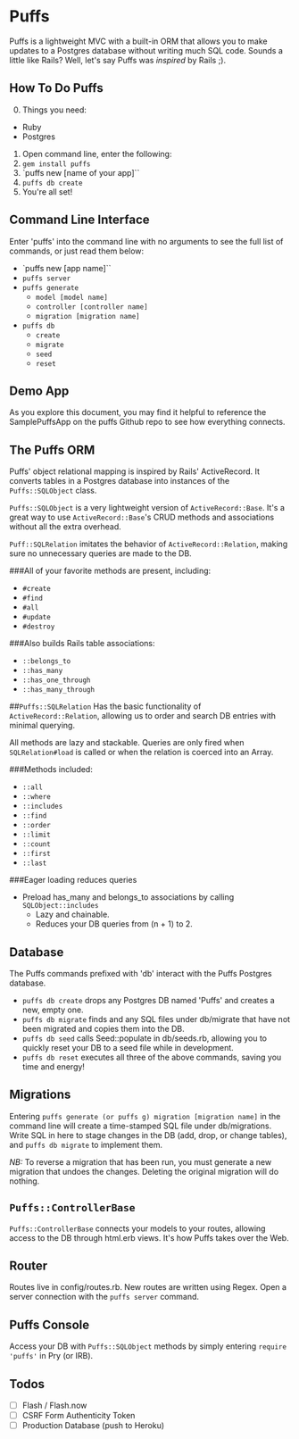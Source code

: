 Puffs
=====

Puffs is a lightweight MVC with a built-in ORM that allows you to make
updates to a Postgres database without writing much SQL code. Sounds a
little like Rails? Well, let's say Puffs was *inspired* by Rails ;).

How To Do Puffs
---------------

0. Things you need:
  * Ruby
  * Postgres

1. Open command line, enter the following:
2. `gem install puffs`
3. `puffs new [name of your app]``
4. `puffs db create`
5. You're all set!

Command Line Interface
----------------------

Enter 'puffs' into the command line with no arguments to see the full
list of commands, or just read them below:

* `puffs new [app name]``
* `puffs server`
* `puffs generate`
  * `model [model name]`
  * `controller [controller name]`
  * `migration [migration name]`
* `puffs db`
  * `create`
  * `migrate`
  * `seed`
  * `reset`

Demo App
--------

As you explore this document, you may find it helpful to reference the
SamplePuffsApp on the puffs Github repo to see how everything connects.

The Puffs ORM
-------------

Puffs' object relational mapping is inspired by Rails' ActiveRecord.
It converts tables in a Postgres database into instances of the
`Puffs::SQLObject` class.

`Puffs::SQLObject` is a very lightweight version of `ActiveRecord::Base`.
It's a great way to use `ActiveRecord::Base`'s CRUD methods and associations
without all the extra overhead.

`Puff::SQLRelation` imitates the behavior of `ActiveRecord::Relation`,
making sure no unnecessary queries are made to the DB.

###All of your favorite methods are present, including:
* `#create`
* `#find`
* `#all`
* `#update`
* `#destroy`

###Also builds Rails table associations:
* `::belongs_to`
* `::has_many`
* `::has_one_through`
* `::has_many_through`

##`Puffs::SQLRelation`
Has the basic functionality of `ActiveRecord::Relation`, allowing us to
order and search DB entries with minimal querying.

All methods are lazy and stackable. Queries are only fired when `SQLRelation#load`
is called or when the relation is coerced into an Array.

###Methods included:
  * `::all`
  * `::where`
  * `::includes`
  * `::find`
  * `::order`
  * `::limit`
  * `::count`
  * `::first`
  * `::last`

###Eager loading reduces queries
* Preload has_many and belongs_to associations by calling `SQLObject::includes`
  * Lazy and chainable.
  * Reduces your DB queries from (n + 1) to 2.

Database
--------

The Puffs commands prefixed with 'db' interact with the Puffs Postgres database.
* `puffs db create` drops any Postgres DB named 'Puffs' and creates a new,
  empty one.
* `puffs db migrate` finds and any SQL files under db/migrate that have not
  been migrated and copies them into the DB.
* `puffs db seed` calls Seed::populate in db/seeds.rb, allowing you
  to quickly reset your DB to a seed file while in development.
* `puffs db reset` executes all three of the above commands, saving you
  time and energy!

Migrations
----------

Entering `puffs generate (or puffs g) migration [migration name]` in the
command line will create a time-stamped SQL file under db/migrations.
Write SQL in here to stage changes in the DB (add, drop, or change tables),
and `puffs db migrate` to implement them.

_*NB:*_ To reverse a migration that has been run, you must generate a new
migration that undoes the changes. Deleting the original migration will
do nothing.

`Puffs::ControllerBase`
---------------------

`Puffs::ControllerBase` connects your models to your routes, allowing
access to the DB through html.erb views. It's how Puffs takes over the Web.

Router
------

Routes live in config/routes.rb. New routes are written using Regex.
Open a server connection with the `puffs server` command.

Puffs Console
-------------

Access your DB with `Puffs::SQLObject` methods by simply entering
`require 'puffs'` in Pry (or IRB).

Todos
-----

* [ ] Flash / Flash.now
* [ ] CSRF Form Authenticity Token
* [ ] Production Database (push to Heroku)
